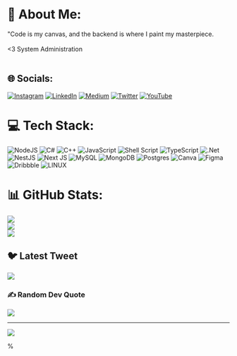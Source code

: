# 💫 About Me:
"Code is my canvas, and the backend is where I paint my masterpiece. <br><br> <3 System Administration<br><br>


## 🌐 Socials:
[![Instagram](https://img.shields.io/badge/Instagram-%23E4405F.svg?logo=Instagram&logoColor=white)](https://instagram.com/nyi_lynn_htwee) [![LinkedIn](https://img.shields.io/badge/LinkedIn-%230077B5.svg?logo=linkedin&logoColor=white)](https://linkedin.com/in/nyilynnhtwe) [![Medium](https://img.shields.io/badge/Medium-12100E?logo=medium&logoColor=white)](https://medium.com/@nyilynnhtwe) [![Twitter](https://img.shields.io/badge/Twitter-%231DA1F2.svg?logo=Twitter&logoColor=white)](https://twitter.com/nyilynnhtwe) [![YouTube](https://img.shields.io/badge/YouTube-%23FF0000.svg?logo=YouTube&logoColor=white)](https://youtube.com/@UCBI_zbPCvLucOdHyuWAnSiw)

# 💻 Tech Stack:
![NodeJS](https://img.shields.io/badge/node.js-6DA55F?style=for-the-badge&logo=node.js&logoColor=white) ![C#](https://img.shields.io/badge/c%23-%23239120.svg?style=for-the-badge&logo=c-sharp&logoColor=white) ![C++](https://img.shields.io/badge/c++-%2300599C.svg?style=for-the-badge&logo=c%2B%2B&logoColor=white) ![JavaScript](https://img.shields.io/badge/javascript-%23323330.svg?style=for-the-badge&logo=javascript&logoColor=%23F7DF1E) ![Shell Script](https://img.shields.io/badge/shell_script-%23121011.svg?style=for-the-badge&logo=gnu-bash&logoColor=white) ![TypeScript](https://img.shields.io/badge/typescript-%23007ACC.svg?style=for-the-badge&logo=typescript&logoColor=white) ![.Net](https://img.shields.io/badge/.NET-5C2D91?style=for-the-badge&logo=.net&logoColor=white) ![NestJS](https://img.shields.io/badge/nestjs-%23E0234E.svg?style=for-the-badge&logo=nestjs&logoColor=white) ![Next JS](https://img.shields.io/badge/Next-black?style=for-the-badge&logo=next.js&logoColor=white) ![MySQL](https://img.shields.io/badge/mysql-%2300f.svg?style=for-the-badge&logo=mysql&logoColor=white) ![MongoDB](https://img.shields.io/badge/MongoDB-%234ea94b.svg?style=for-the-badge&logo=mongodb&logoColor=white) ![Postgres](https://img.shields.io/badge/postgres-%23316192.svg?style=for-the-badge&logo=postgresql&logoColor=white) ![Canva](https://img.shields.io/badge/Canva-%2300C4CC.svg?style=for-the-badge&logo=Canva&logoColor=white) 	![Figma](https://img.shields.io/badge/figma-%23F24E1E.svg?style=for-the-badge&logo=figma&logoColor=white) ![Dribbble](https://img.shields.io/badge/Dribbble-EA4C89?style=for-the-badge&logo=dribbble&logoColor=white) ![LINUX](https://img.shields.io/badge/Linux-FCC624?style=for-the-badge&logo=linux&logoColor=black)
# 📊 GitHub Stats:
![](https://github-readme-stats.vercel.app/api?username=nyilynnnhtwe&theme=merko&hide_border=false&include_all_commits=true&count_private=false)<br/>
![](https://github-readme-streak-stats.herokuapp.com/?user=nyilynnnhtwe&theme=merko&hide_border=false)<br/>
![](https://github-readme-stats.vercel.app/api/top-langs/?username=nyilynnnhtwe&theme=merko&hide_border=false&include_all_commits=true&count_private=false&layout=compact)

## 🐦 Latest Tweet
[![](https://gtce.itsvg.in/api?username=nyilynnhtwe)](https://github.com/VishwaGauravIn/github-twitter-card-embed)

### ✍️ Random Dev Quote
![](https://quotes-github-readme.vercel.app/api?type=horizontal&theme=radical)

---
[![](https://visitcount.itsvg.in/api?id=nyilynnnhtwe&icon=0&color=0)](https://visitcount.itsvg.in)

<!-- Proudly created with GPRM ( https://gprm.itsvg.in ) -->%
